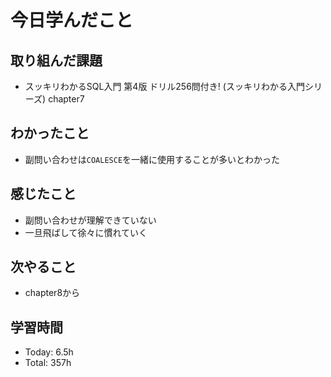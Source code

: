 # 今日学んだこと
## 取り組んだ課題
- スッキリわかるSQL入門 第4版 ドリル256問付き! (スッキリわかる入門シリーズ)
chapter7
## わかったこと
- 副問い合わせは`COALESCE`を一緒に使用することが多いとわかった
## 感じたこと
- 副問い合わせが理解できていない
- 一旦飛ばして徐々に慣れていく
## 次やること
- chapter8から
## 学習時間
- Today: 6.5h
- Total: 357h